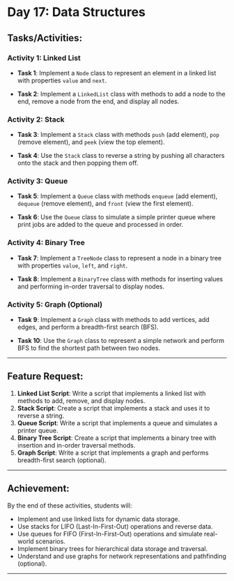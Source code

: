 # Day 17: Data Structures

## **Tasks/Activities:**


### **Activity 1: Linked List**

- **Task 1**: Implement a `Node` class to represent an element in a linked list with properties `value` and `next`.

- **Task 2**: Implement a `LinkedList` class with methods to add a node to the end, remove a node from the end, and display all nodes.


### **Activity 2: Stack**

- **Task 3**: Implement a `Stack` class with methods `push` (add element), `pop` (remove element), and `peek` (view the top element).

- **Task 4**: Use the `Stack` class to reverse a string by pushing all characters onto the stack and then popping them off.


### **Activity 3: Queue**

- **Task 5**: Implement a `Queue` class with methods `enqueue` (add element), `dequeue` (remove element), and `front` (view the first element).

- **Task 6**: Use the `Queue` class to simulate a simple printer queue where print jobs are added to the queue and processed in order.

### **Activity 4: Binary Tree**

- **Task 7**: Implement a `TreeNode` class to represent a node in a binary tree with properties `value`, `left`, and `right`.

- **Task 8**: Implement a `BinaryTree` class with methods for inserting values and performing in-order traversal to display nodes.

### **Activity 5: Graph (Optional)**

- **Task 9**: Implement a `Graph` class with methods to add vertices, add edges, and perform a breadth-first search (BFS).

- **Task 10**: Use the `Graph` class to represent a simple network and perform BFS to find the shortest path between two nodes.

---

## **Feature Request:**

1. **Linked List Script**: Write a script that implements a linked list with methods to add, remove, and display nodes.
2. **Stack Script**: Create a script that implements a stack and uses it to reverse a string.
3. **Queue Script**: Write a script that implements a queue and simulates a printer queue.
4. **Binary Tree Script**: Create a script that implements a binary tree with insertion and in-order traversal methods.
5. **Graph Script**: Write a script that implements a graph and performs breadth-first search (optional).

---

## **Achievement:**

By the end of these activities, students will:

- Implement and use linked lists for dynamic data storage.
- Use stacks for LIFO (Last-In-First-Out) operations and reverse data.
- Use queues for FIFO (First-In-First-Out) operations and simulate real-world scenarios.
- Implement binary trees for hierarchical data storage and traversal.
- Understand and use graphs for network representations and pathfinding (optional).

---